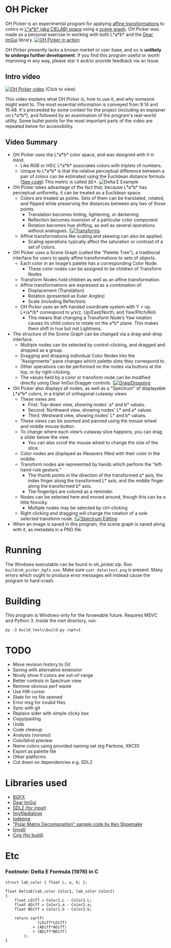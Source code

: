 # OH Picker
OH Picker is an experimental program for applying [affine transformations](https://en.wikipedia.org/wiki/Affine_transformation) to colors in [L\*a\*b\* (aka CIELAB) space](https://en.wikipedia.org/wiki/CIELAB_color_space) using a [scene graph](https://en.wikipedia.org/wiki/Scene_graph). OH Picker was made as a personal exercise in working with both L\*a\*b\* and the [Dear ImGui](https://github.com/ocornut/imgui) library.
[![OH Picker in action](https://media.giphy.com/media/9r8Gzni01ZfJHpfh1X/giphy.gif)](https://giphy.com/gifs/9r8Gzni01ZfJHpfh1X)

OH Picker presently lacks a known market or user base, and so is **unlikely to undergo further development**. If you find this program useful or worth improving in any way, please star it and/or provide feedback via an Issue.

## Intro video
[![OH Picker video](https://i.gyazo.com/01c0705b4e53fb36cdedf6bd65abce3e.png)](https://www.youtube.com/watch?v=NmqDyEO2bVo)
(Click to view)

This video explains what OH Picker is, how to use it, and why someone might want to. The most essential information is conveyed from 9:14 and 15:48. It's preceeded by some context for the project (including an explainer on L\*a\*b\*), and followed by an examination of the program's real-world utility.
Some bullet points for the most important parts of the video are repeated below for accessibility.

## Video Summary
- OH Picker uses the L\*a\*b\* color space, and was designed with it in mind.
    - Like RGB or HSV, L\*a\*b\* associates colors with triplets of numbers.
    - Unique to L\*a\*b\* is that the relative perceptual difference between a pair of colors can be estimated using the Euclidean distance formula ([See code](#deltaEFormula)) This metric is called ΔE\*.
![Delta E Example](https://i.imgur.com/g5nC18g.png)
- OH Picker takes advantage of the fact that, because L\*a\*b\* has perceptual uniformity, it can be treated as a Euclidean space.
    - Colors are treated as points. Sets of them can be translated, rotated, and flipped while preserving the distances between any two of those points.
        - Translation becomes tinting, lightening, or darkening.
        - Reflection becomes inversion of a particular color component
        - Rotation becomes hue shifting, as well as several operations without analogues.
        [[![Transforms](https://media.giphy.com/media/29HR5yfjnJxwW0Li3i/giphy.gif)](https://giphy.com/gifs/29HR5yfjnJxwW0Li3i)
    - Affine transformations like scaling and skewing can also be applied.
        - Scaling operations typically affect the saturation or contrast of a set of colors.
- OH Picker uses a Scene Graph (called the "Palette Tree"), a traditional interface for users to apply affine transformations to sets of objects.
    - Each color in an image’s palette has a corresponding Color Node.
        - These color nodes can be assigned to be children of Transform Nodes
    - Transform Nodes hold children as well as an affine transformation.
    - Affine transformations are expressed as a combination of:
        - Displacement (Translation)
        - Rotation (presented as Euler Angles)
        - Scale (including Reflection)
    - OH Picker uses an left-handed coordinate system with Y = up. L\*/a\*/b\* correspond to y/x/z, Up/East/North, and Yaw/Pitch/Roll.
        - This means that changing a Transform Node’s Yaw rotation causes its child colors to rotate on the a\*b\* plane. This makes them shift in hue but not Lightness.
- The structure of the Scene Graph can be changed via a drag-and-drop interface. 
    - Multiple nodes can be selected by control-clicking, and dragged and dropped as a group.
    - Dragging and dropping individual Color Nodes into the "Assignments" pane changes which palette slots they correspond to.
    - Other operations can be performed on the nodes via buttons at the top, or by right-clicking.
    - The values held by a color or transform node can be modified directly using Dear ImGui Dragger controls.
    [[![Drag/Dropping](https://media.giphy.com/media/5jUv8T7iXSO1wi8cxy/giphy.gif)](https://giphy.com/gifs/5jUv8T7iXSO1wi8cxy)
- OH Picker also displays all nodes, as well as a "Spectrum" of displayable L\*a\*b\* colors, in a triplet of orthagonal cutaway views
    - These views are:
        - First: Top-down view, showing nodes' a\* and b\* values.
        - Second: Northward view, showing nodes' L\* and a\* values.
        - Third: Westward view, showing nodes' L\* and b\* values.
    - These views can be zoomed and panned using the mouse wheel and middle mouse button.
    - To change where each view’s cutaway slice happens, you can drag a slider below the view.
        - You can also scroll the mouse wheel to change the size of the slice.
    - Color nodes are displayed as lifesavers filled with their color in the middle.
    - Transform nodes are represented by hands which perform the “left-hand-rule gesture.”
        - The thumb points in the direction of the transformed a\* axis, the index finger along the transformed L\* axis, and the middle finger along the transformed b\* axis.
        - The fingertips are colored as a reminder.
    - Nodes can be selected here and moved around, though this can be a little finnicky.
        - Multiple nodes may be selected by ctrl-clicking
    - Right clicking and dragging will change the rotation of a sole selected transform node.
    [[![Spectrum Editing](https://media.giphy.com/media/fQSIXCX2ut24woq0j2/giphy.gif)](https://giphy.com/gifs/fQSIXCX2ut24woq0j2)
- When an image is saved in this program, the scene graph is saved along with it, as metadata in a PNG file.

# Running
The Windows executable can be found in oh_picker.zip. Run `build/oh_picker_bgfx.exe`. Make sure `user_data\test.png` is present. Many errors which ought to produce error messages will instead cause the program to hard-crash.

# Building
This program is Windows-only for the forseeable future. Requires MSVC and Python 3. Inside the root directory, run:

`py -3 build_tools\build.py /opt=2`

# TODO
- Move revision history to Git
- Saving with alternative extension
- Nicely show if colors are out-of-range
- Better controls in Spectrum view
- Remove obvious perf waste
- Use HW cursor
- State for no file opened
- Error msg for invalid files
- Sync with git
- Replace sider with simple clicky box
- Copy/pasting
- Undo
- Code cleanup
- Analysis (voronoi)
- Colorblind preview
- Name colors using provided naming set (eg Pantone, XKCD)
- Export as palette file
- Other platforms
- Cut down on dependencies e.g. SDL2

# Libraries used
- [BGFX](https://github.com/bkaradzic/bgfx)
- [Dear ImGui](https://github.com/ocornut/imgui)
- [SDL2 (for input)](https://www.libsdl.org/)
- [tinyfiledialogs](https://sourceforge.net/projects/tinyfiledialogs/)
- [lodepng](https://github.com/lvandeve/lodepng)
- ["Polar Matrix Decomposition" sample code by Ken Shoemake](https://github.com/erich666/GraphicsGems/tree/master/gemsiv/polar_decomp)
- [tinystl](https://github.com/mendsley/tinystl)
- [Cog (for build)](https://nedbatchelder.com/code/cog/)

# Etc
### <a name="deltaEFormula">Footnote: Delta E Formula (1976) in C</a>
```
struct lab_color { float L, a, b; };

float DeltaE(lab_color Color1, lab_color Color2)
{
    float LDiff = Color1.L - Color2.L;
    float ADiff = Color1.a - Color2.a;
    float BDiff = Color1.b - Color2.b;

    return sqrtf(
              (LDiff*LDiff)
            + (ADiff*ADiff)
            + (BDiff*BDiff)
        );
}
```